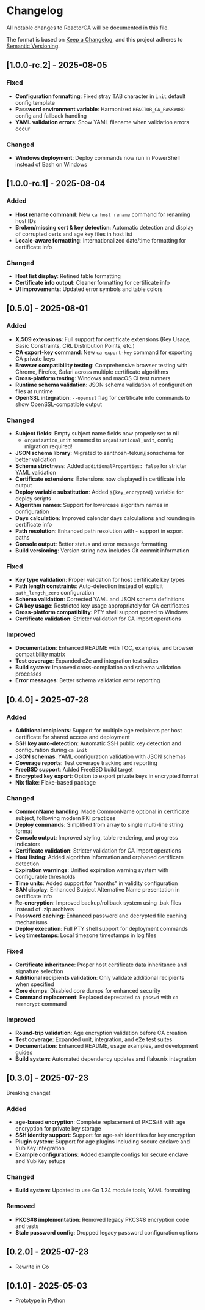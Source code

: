 # Changelog

All notable changes to ReactorCA will be documented in this file.

The format is based on [Keep a Changelog](https://keepachangelog.com/en/1.0.0/),
and this project adheres to [Semantic Versioning](https://semver.org/spec/v2.0.0.html).

## [1.0.0-rc.2] - 2025-08-05

### Fixed
- **Configuration formatting**: Fixed stray TAB character in `init` default config template
- **Password environment variable**: Harmonized `REACTOR_CA_PASSWORD` config and fallback handling
- **YAML validation errors**: Show YAML filename when validation errors occur

### Changed
- **Windows deployment**: Deploy commands now run in PowerShell instead of Bash on Windows

## [1.0.0-rc.1] - 2025-08-04

### Added
- **Host rename command**: New `ca host rename` command for renaming host IDs
- **Broken/missing cert & key detection**: Automatic detection and display of corrupted certs and age key files in host list
- **Locale-aware formatting**: Internationalized date/time formatting for certificate info

### Changed
- **Host list display**: Refined table formatting
- **Certificate info output**: Cleaner formatting for certificate info
- **UI improvements**: Updated error symbols and table colors

## [0.5.0] - 2025-08-01

### Added
- **X.509 extensions**: Full support for certificate extensions (Key Usage, Basic Constraints, CRL Distribution Points, etc.)
- **CA export-key command**: New `ca export-key` command for exporting CA private keys
- **Browser compatibility testing**: Comprehensive browser testing with Chrome, Firefox, Safari across multiple certificate algorithms
- **Cross-platform testing**: Windows and macOS CI test runners
- **Runtime schema validation**: JSON schema validation of configuration files at runtime
- **OpenSSL integration**: `--openssl` flag for certificate info commands to show OpenSSL-compatible output

### Changed
- **Subject fields**: Empty subject name fields now properly set to nil
  - `organization_unit` renamed to `organizational_unit`, config migration required!
- **JSON schema library**: Migrated to santhosh-tekuri/jsonschema for better validation
- **Schema strictness**: Added `additionalProperties: false` for stricter YAML validation
- **Certificate extensions**: Extensions now displayed in certificate info output
- **Deploy variable substitution**: Added `${key_encrypted}` variable for deploy scripts
- **Algorithm names**: Support for lowercase algorithm names in configuration
- **Days calculation**: Improved calendar days calculations and rounding in certificate info
- **Path resolution**: Enhanced path resolution with `~` support in export paths
- **Console output**: Better status and error message formatting
- **Build versioning**: Version string now includes Git commit information

### Fixed
- **Key type validation**: Proper validation for host certificate key types
- **Path length constraints**: Auto-detection instead of explicit `path_length_zero` configuration
- **Schema validation**: Corrected YAML and JSON schema definitions
- **CA key usage**: Restricted key usage appropriately for CA certificates
- **Cross-platform compatibility**: PTY shell support ported to Windows
- **Certificate validation**: Stricter validation for CA import operations

### Improved
- **Documentation**: Enhanced README with TOC, examples, and browser compatibility matrix
- **Test coverage**: Expanded e2e and integration test suites
- **Build system**: Improved cross-compilation and schema validation processes
- **Error messages**: Better schema validation error reporting

## [0.4.0] - 2025-07-28

### Added
- **Additional recipients**: Support for multiple age recipients per host certificate for shared access and deployment
- **SSH key auto-detection**: Automatic SSH public key detection and configuration during `ca init`
- **JSON schemas**: YAML configuration validation with JSON schemas
- **Coverage reports**: Test coverage tracking and reporting
- **FreeBSD support**: Added FreeBSD build target
- **Encrypted key export**: Option to export private keys in encrypted format
- **Nix flake**: Flake-based package

### Changed
- **CommonName handling**: Made CommonName optional in certificate subject, following modern PKI practices
- **Deploy commands**: Simplified from array to single multi-line string format
- **Console output**: Improved styling, table rendering, and progress indicators
- **Certificate validation**: Stricter validation for CA import operations
- **Host listing**: Added algorithm information and orphaned certificate detection
- **Expiration warnings**: Unified expiration warning system with configurable thresholds
- **Time units**: Added support for "months" in validity configuration
- **SAN display**: Enhanced Subject Alternative Name presentation in certificate info
- **Re-encryption**: Improved backup/rollback system using .bak files instead of .zip archives
- **Password caching**: Enhanced password and decrypted file caching mechanisms
- **Deploy execution**: Full PTY shell support for deployment commands
- **Log timestamps**: Local timezone timestamps in log files

### Fixed
- **Certificate inheritance**: Proper host certificate data inheritance and signature selection
- **Additional recipients validation**: Only validate additional recipients when specified
- **Core dumps**: Disabled core dumps for enhanced security
- **Command replacement**: Replaced deprecated `ca passwd` with `ca reencrypt` command

### Improved
- **Round-trip validation**: Age encryption validation before CA creation
- **Test coverage**: Expanded unit, integration, and e2e test suites
- **Documentation**: Enhanced README, usage examples, and development guides
- **Build system**: Automated dependency updates and flake.nix integration

## [0.3.0] - 2025-07-23

Breaking change!

### Added
- **age-based encryption**: Complete replacement of PKCS#8 with age encryption for private key storage
- **SSH identity support**: Support for age-ssh identities for key encryption
- **Plugin system**: Support for age plugins including secure enclave and YubiKey integration
- **Example configurations**: Added example configs for secure enclave and YubiKey setups

### Changed
- **Build system**: Updated to use Go 1.24 module tools, YAML formatting

### Removed
- **PKCS#8 implementation**: Removed legacy PKCS#8 encryption code and tests
- **Stale password config**: Dropped legacy password configuration options

## [0.2.0] - 2025-07-23

- Rewrite in Go

## [0.1.0] - 2025-05-03

- Prototype in Python
